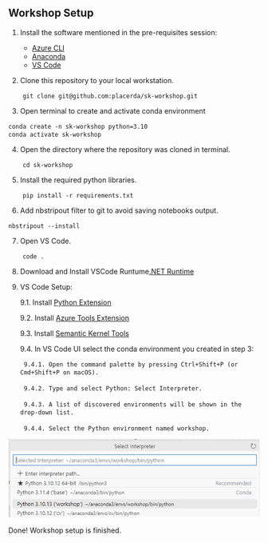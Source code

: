 ## Workshop Setup

1. Install the software mentioned in the pre-requisites session:

    - [Azure CLI](https://learn.microsoft.com/en-us/cli/azure/install-azure-cli)
    - [Anaconda](https://docs.conda.io/projects/conda/en/latest/user-guide/install/index.html)
    - [VS Code](https://code.visualstudio.com/)

2. Clone this repository to your local workstation.
```
    git clone git@github.com:placerda/sk-workshop.git  
```

3. Open terminal to create and activate conda environment
```
conda create -n sk-workshop python=3.10
conda activate sk-workshop
```

4. Open the directory where the repository was cloned in terminal.
```
    cd sk-workshop
```

5. Install the required python libraries.
```
    pip install -r requirements.txt
```

6. Add nbstripout filter to git to avoid saving notebooks output.
```
nbstripout --install
```

7. Open VS Code.
```
    code .
```

8. Download and Install VSCode Runtume[.NET Runtime](https://dotnet.microsoft.com/en-us/download)


9. VS Code Setup:

    9.1. Install [Python Extension](https://marketplace.visualstudio.com/items?itemName=ms-python.python)

    9.2. Install [Azure Tools Extension](https://marketplace.visualstudio.com/items?itemName=ms-vscode.vscode-node-azure-pack)

    9.3. Install [Semantic Kernel Tools](https://marketplace.visualstudio.com/items?itemName=ms-semantic-kernel.semantic-kernel)

    9.4. In VS Code UI select the conda environment you created in step 3:
        
        9.4.1. Open the command palette by pressing Ctrl+Shift+P (or Cmd+Shift+P on macOS).

        9.4.2. Type and select Python: Select Interpreter.

        9.4.3. A list of discovered environments will be shown in the drop-down list.

        9.4.4. Select the Python environment named workshop.

![select interpreter](images/select_interpreter.png)

Done! Workshop setup is finished.

<!-- 
![select interpreter](images/select_interpreter.png)

2. First select the notebook Kernel to be the same of the conda environment you created in the README.md first steps.

<img src="images/select_kernel01.png" alt="Select Kernel">
<P>
<img src="images/select_kernel02.png" alt="Select Kernel"> -->

